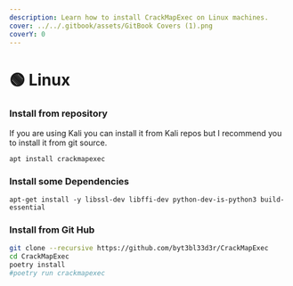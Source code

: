 ```yaml
---
description: Learn how to install CrackMapExec on Linux machines.
cover: ../../.gitbook/assets/GitBook Covers (1).png
coverY: 0
---
```


# 🟢 Linux

### Install from repository

If you are using Kali you can install it from Kali repos but I recommend you to install it from git source.

```
apt install crackmapexec
```

### Install some Dependencies

```
apt-get install -y libssl-dev libffi-dev python-dev-is-python3 build-essential
```

### Install from Git Hub

```bash
git clone --recursive https://github.com/byt3bl33d3r/CrackMapExec
cd CrackMapExec
poetry install
#poetry run crackmapexec
```
